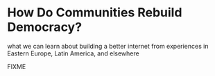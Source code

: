 # How Do Communities Rebuild Democracy?

<p class="subtitle">what we can learn about building a better internet from experiences in Eastern Europe, Latin America, and elsewhere</p>

FIXME
